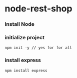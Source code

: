 # node-rest-shop

### Install Node

### initialize project
```
npm init -y // yes for for all
```
### install express
```
npm install express
```